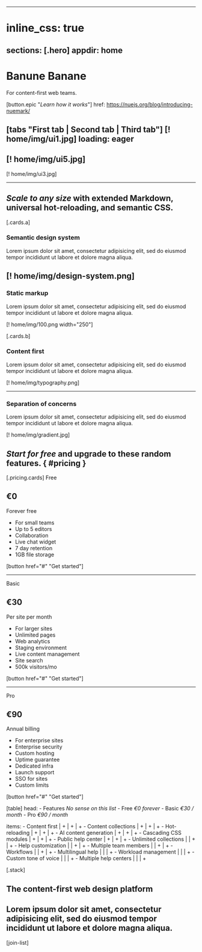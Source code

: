 
---
# inline_css: true
sections: [.hero]
appdir: home
---

# Banune Banane
For content-first web teams.

[button.epic "*Learn how it works*"]
  href: https://nuejs.org/blog/introducing-nuemark/

[tabs "First tab | Second tab | Third tab"]
  [! home/img/ui1.jpg]
    loading: eager
  ---
  [! home/img/ui5.jpg]
  ---
  [! home/img/ui3.jpg]


------------------

## *Scale to any size* with extended Markdown, universal hot-reloading, and semantic CSS.

[.cards.a]
  ### Semantic design system
  Lorem ipsum dolor sit amet, consectetur adipisicing elit, sed do eiusmod tempor incididunt ut labore et dolore magna aliqua.

  [! home/img/design-system.png]
  ---
  ### Static markup
  Lorem ipsum dolor sit amet, consectetur adipisicing elit, sed do eiusmod tempor incididunt ut labore et dolore magna aliqua.

  [! home/img/100.png width="250"]

[.cards.b]
  ### Content first
  Lorem ipsum dolor sit amet, consectetur adipisicing elit, sed do eiusmod tempor incididunt ut labore et dolore magna aliqua.

  [! home/img/typography.png]

  ---
  ### Separation of concerns
  Lorem ipsum dolor sit amet, consectetur adipisicing elit, sed do eiusmod tempor incididunt ut labore et dolore magna aliqua.

  [! home/img/gradient.jpg]



## *Start for free* and upgrade to these random features. { #pricing }

[.pricing.cards]
  Free
  ## €0
  Forever free

  * For small teams
  * Up to 5 editors
  * Collaboration
  * Live chat widget
  * 7 day retention
  * 1GB file storage

  [button href="#" "Get started"]

  ---
  Basic
  ## €30
  Per site per month

  * For larger sites
  * Unlimited pages
  * Web analytics
  * Staging environment
  * Live content management
  * Site search
  * 500k visitors/mo

  [button href="#" "Get started"]

  ---
  Pro
  ## €90
  Annual billing

  * For enterprise sites
  * Enterprise security
  * Custom hosting
  * Uptime guarantee
  * Dedicated infra
  * Launch support
  * SSO for sites
  * Custom limits

  [button href="#" "Get started"]


[table]
  head:
    - Features *No sense on this list*
    - Free *€0 forever*
    - Basic *€30 / month*
    - Pro *€90 / month*

  items:
    - Content first               | + | + | +
    - Content collections         | + | + | +
    - Hot-reloading               | + | + | +
    - AI content generation       | + | + | +
    - Cascading CSS modules       | + | + | +
    - Public help center          | + | + | +
    - Unlimited collections       |   | + | +
    - Help customization          |   | + | +
    - Multiple team members       |   | + | +
    - Workflows                   |   | + | +
    - Multilingual help           |   |   | +
    - Workload management         |   |   | +
    - Custom tone of voice        |   |   | +
    - Multiple help centers       |   |   | +

[.stack]
  ## The content-first web design platform
  Lorem ipsum dolor sit amet, consectetur adipisicing elit, sed do eiusmod tempor incididunt ut labore et dolore magna aliqua.
  ---
  [join-list]


